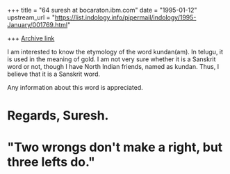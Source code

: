 +++
title = "64 suresh at bocaraton.ibm.com"
date = "1995-01-12"
upstream_url = "https://list.indology.info/pipermail/indology/1995-January/001769.html"

+++
[Archive link](https://list.indology.info/pipermail/indology/1995-January/001769.html)



I am interested to know the etymology of the word kundan(am).
In telugu, it is used in the meaning of gold.  I am not very 
sure  whether it is a Sanskrit word or not, though I have 
North Indian friends, named as kundan. Thus, I believe 
that it is a Sanskrit word.

Any information about this word is appreciated. 

Regards,
Suresh.
==============================================================================
"Two wrongs don't make a right, but three lefts do."
==============================================================================





